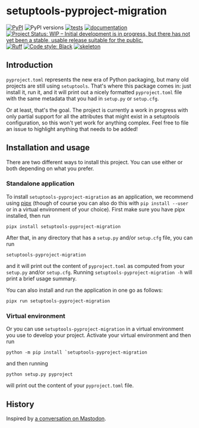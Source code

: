 # setuptools-pyproject-migration

<!-- markdownlint-disable MD013 -->
[![PyPI](https://img.shields.io/pypi/v/setuptools-pyproject-migration.svg)](https://pypi.org/project/setuptools-pyproject-migration)
![PyPI versions](https://img.shields.io/pypi/pyversions/setuptools-pyproject-migration.svg)
[![tests](https://github.com/diazona/setuptools-pyproject-migration/workflows/tests/badge.svg)](https://github.com/diazona/setuptools-pyproject-migration/actions?query=workflow%3A%22tests%22)
[![documentation](https://readthedocs.org/projects/setuptools-pyproject-migration/badge/?version=latest)](https://setuptools-pyproject-migration.readthedocs.io/en/latest/?badge=latest)
[![Project Status: WIP – Initial development is in progress, but there has not yet been a stable, usable release suitable for the public.](https://www.repostatus.org/badges/latest/wip.svg)](https://www.repostatus.org/#wip)
[![Ruff](https://img.shields.io/endpoint?url=https://raw.githubusercontent.com/charliermarsh/ruff/main/assets/badge/v2.json)](https://github.com/astral-sh/ruff)
[![Code style: Black](https://img.shields.io/badge/code%20style-black-000000.svg)](https://github.com/psf/black)
[![skeleton](https://img.shields.io/badge/skeleton-2023-informational)](https://blog.jaraco.com/skeleton)
<!-- markdownlint-enable MD013 -->

## Introduction

`pyproject.toml` represents the new era of Python packaging, but many old
projects are still using `setuptools`. That's where this package comes in: just
install it, run it, and it will print out a nicely formatted `pyproject.toml`
file with the same metadata that you had in `setup.py` or `setup.cfg`.

Or at least, that's the goal. The project is currently a work in progress with
only partial support for all the attributes that might exist in a setuptools
configuration, so this won't yet work for anything complex. Feel free to file
an issue to highlight anything that needs to be added!

## Installation and usage

There are two different ways to install this project. You can use either or both
depending on what you prefer.

### Standalone application

To install `setuptools-pyproject-migration` as an application, we recommend
using [pipx](https://pypa.github.io/pipx/) (though of course you can also do
this with `pip install --user` or in a virtual environment of your choice).
First make sure you have pipx installed, then run

```console
pipx install setuptools-pyproject-migration
```

After that, in any directory that has a `setup.py` and/or `setup.cfg` file, you
can run

```console
setuptools-pyproject-migration
```

and it will print out the content of `pyproject.toml` as computed from your
`setup.py` and/or `setup.cfg`. Running `setuptools-pyproject-migration -h` will
print a brief usage summary.

You can also install and run the application in one go as follows:

```console
pipx run setuptools-pyproject-migration
```

### Virtual environment

Or you can use `setuptools-pyproject-migration` in a virtual environment you use
to develop your project. Activate your virtual environment and then run

```console
python -m pip install `setuptools-pyproject-migration
```

and then running

```console
python setup.py pyproject
```

will print out the content of your `pyproject.toml` file.

## History

Inspired by [a conversation on Mastodon](https://mastodon.longlandclan.id.au/@stuartl/110518282805008552).
